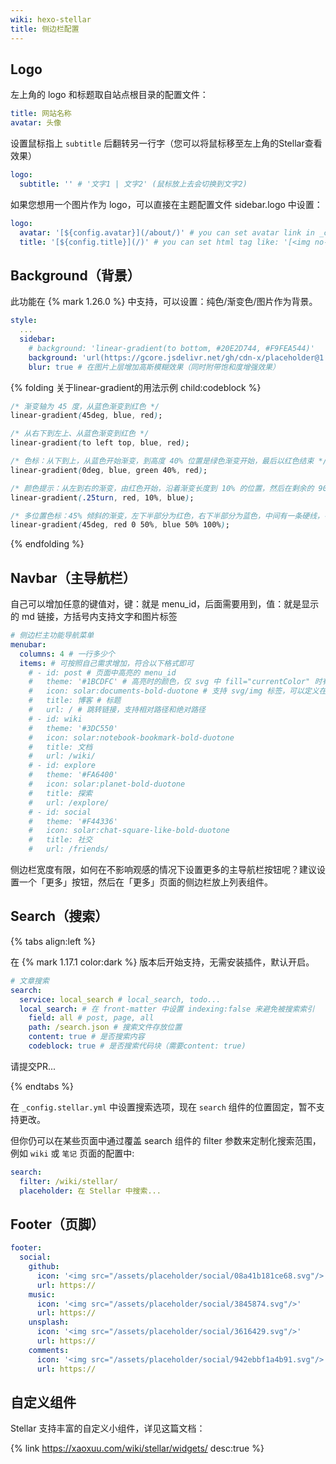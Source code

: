 ```yaml
---
wiki: hexo-stellar
title: 侧边栏配置
---
```


## Logo

左上角的 logo 和标题取自站点根目录的配置文件：

```yaml blog/_config.yml
title: 网站名称
avatar: 头像
```

设置鼠标指上 `subtitle` 后翻转另一行字（您可以将鼠标移至左上角的Stellar查看效果）

```yaml blog/_config.stellar.yml
logo:
  subtitle: '' # '文字1 | 文字2' (鼠标放上去会切换到文字2)
```

如果您想用一个图片作为 logo，可以直接在主题配置文件 sidebar.logo 中设置：

```yaml blog/_config.stellar.yml
logo:
  avatar: '[${config.avatar}](/about/)' # you can set avatar link in _config.yml or '[https://xxx.png](/about/)'
  title: '[${config.title}](/)' # you can set html tag like: '[<img no-lazy height="32px" src="xxx"/>](/)'
```

## Background（背景）

此功能在 {% mark 1.26.0 %} 中支持，可以设置：纯色/渐变色/图片作为背景。

```yaml blog/_config.stellar.yml
style:
  ...
  sidebar:
    # background: 'linear-gradient(to bottom, #20E2D744, #F9FEA544)'
    background: 'url(https://gcore.jsdelivr.net/gh/cdn-x/placeholder@1.0.13/image/sidebar-bg1@small.jpg)'
    blur: true # 在图片上层增加高斯模糊效果（同时附带饱和度增强效果）
```

{% folding 关于linear-gradient的用法示例 child:codeblock %}
```css
/* 渐变轴为 45 度，从蓝色渐变到红色 */
linear-gradient(45deg, blue, red);

/* 从右下到左上、从蓝色渐变到红色 */
linear-gradient(to left top, blue, red);

/* 色标：从下到上，从蓝色开始渐变，到高度 40% 位置是绿色渐变开始，最后以红色结束 */
linear-gradient(0deg, blue, green 40%, red);

/* 颜色提示：从左到右的渐变，由红色开始，沿着渐变长度到 10% 的位置，然后在剩余的 90% 长度中变成蓝色 */
linear-gradient(.25turn, red, 10%, blue);

/* 多位置色标：45% 倾斜的渐变，左下半部分为红色，右下半部分为蓝色，中间有一条硬线，在这里渐变由红色转变为蓝色 */
linear-gradient(45deg, red 0 50%, blue 50% 100%);
```
{% endfolding %}

## Navbar（主导航栏）

自己可以增加任意的键值对，键：就是 menu_id，后面需要用到，值：就是显示的 md 链接，方括号内支持文字和图片标签

```yaml blog/_config.stellar.yml
# 侧边栏主功能导航菜单
menubar:
  columns: 4 # 一行多少个
  items: # 可按照自己需求增加，符合以下格式即可
    # - id: post # 页面中高亮的 menu_id
    #   theme: '#1BCDFC' # 高亮时的颜色，仅 svg 中 fill="currentColor" 时有效
    #   icon: solar:documents-bold-duotone # 支持 svg/img 标签，可以定义在 icons.yml 文件中，也支持外部图片的 URL
    #   title: 博客 # 标题
    #   url: / # 跳转链接，支持相对路径和绝对路径
    # - id: wiki
    #   theme: '#3DC550'
    #   icon: solar:notebook-bookmark-bold-duotone
    #   title: 文档
    #   url: /wiki/
    # - id: explore
    #   theme: '#FA6400'
    #   icon: solar:planet-bold-duotone
    #   title: 探索
    #   url: /explore/
    # - id: social
    #   theme: '#F44336'
    #   icon: solar:chat-square-like-bold-duotone
    #   title: 社交
    #   url: /friends/
```

侧边栏宽度有限，如何在不影响观感的情况下设置更多的主导航栏按钮呢？建议设置一个「更多」按钮，然后在「更多」页面的侧边栏放上列表组件。

## Search（搜索）

{% tabs align:left %}

<!-- tab local_search -->

在 {% mark 1.17.1 color:dark %} 版本后开始支持，无需安装插件，默认开启。

```yaml blog/_config.stellar.yml
# 文章搜索
search:
  service: local_search # local_search, todo...
  local_search: # 在 front-matter 中设置 indexing:false 来避免被搜索索引
    field: all # post, page, all
    path: /search.json # 搜索文件存放位置
    content: true # 是否搜索内容
    codeblock: true # 是否搜索代码块（需要content: true)
```

<!-- tab others -->

请提交PR...

{% endtabs %}

在 `_config.stellar.yml` 中设置搜索选项，现在 `search` 组件的位置固定，暂不支持更改。

但你仍可以在某些页面中通过覆盖 search 组件的 filter 参数来定制化搜索范围，例如 `wiki` 或 `笔记` 页面的配置中:

```yaml blog/source/_data/wiki/xxx.yml
search:
  filter: /wiki/stellar/
  placeholder: 在 Stellar 中搜索...
```

## Footer（页脚）

```yaml blog/_config.stellar.yml
footer:
  social:
    github:
      icon: '<img src="/assets/placeholder/social/08a41b181ce68.svg"/>'
      url: https://
    music:
      icon: '<img src="/assets/placeholder/social/3845874.svg"/>'
      url: https://
    unsplash:
      icon: '<img src="/assets/placeholder/social/3616429.svg"/>'
      url: https://
    comments:
      icon: '<img src="/assets/placeholder/social/942ebbf1a4b91.svg"/>'
      url: https://
```

## 自定义组件

Stellar 支持丰富的自定义小组件，详见这篇文档：

{% link https://xaoxuu.com/wiki/stellar/widgets/ desc:true %}